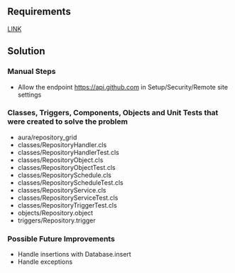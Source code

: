 ## Requirements

[LINK](Exercise.md)

## Solution

### Manual Steps

* Allow the endpoint https://api.github.com in Setup/Security/Remote site settings

### Classes, Triggers, Components, Objects and Unit Tests that were created to solve the problem

* aura/repository_grid
* classes/RepositoryHandler.cls
* classes/RepositoryHandlerTest.cls
* classes/RepositoryObject.cls
* classes/RepositoryObjectTest.cls
* classes/RepositorySchedule.cls
* classes/RepositoryScheduleTest.cls
* classes/RepositoryService.cls
* classes/RepositoryServiceTest.cls
* classes/RepositoryTriggerTest.cls
* objects/Repository.object
* triggers/Repository.trigger

### Possible Future Improvements

* Handle insertions with Database.insert
* Handle exceptions
